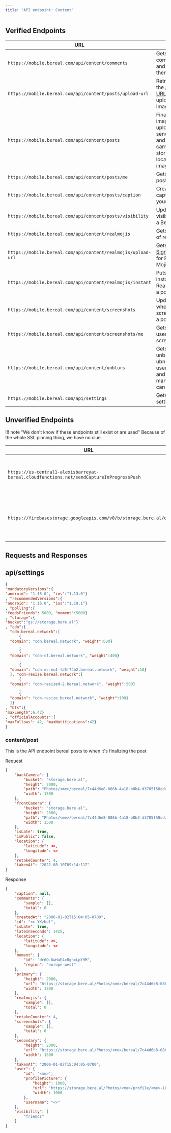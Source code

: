 ```yaml
---
title: "API endpoint: Content"
---
```


## Verified Endpoints

| URL                                                          | Use                                                                                                                                                                             |
|--------------------------------------------------------------|---------------------------------------------------------------------------------------------------------------------------------------------------------------------------------|
| `https://mobile.bereal.com/api/content/comments`             | Gets comments and creates them                                                                                                                                                  |
| `https://mobile.bereal.com/api/content/posts/upload-url`     | Retrieves the [Signed URL](https://cloud.google.com/cdn/docs/using-signed-urls#:~:text=A%20signed%20URL%20is%20a,specific%20actions%20on%20a%20resource.) to the uploaded Image |
| `https://mobile.bereal.com/api/content/posts`                | Finalizes image upload, sends front and back camera and storage location for images                                                                                             |
| `https://mobile.bereal.com/api/content/posts/me`             | Gets your post                                                                                                                                                                  |
| `https://mobile.bereal.com/api/content/posts/caption`        | Creates a caption on your post                                                                                                                                                  |
| `https://mobile.bereal.com/api/content/posts/visibility`     | Updates the visibility of a BeReal                                                                                                                                              |
| `https://mobile.bereal.com/api/content/realmojis`            | Gets a list of realmojis                                                                                                                                                        |
| `https://mobile.bereal.com/api/content/realmojis/upload-url` | Gets [GCS Signed URL](https://cloud.google.com/storage/docs/access-control/signed-urls) for Real Mojis                                                                          |
| `https://mobile.bereal.com/api/content/realmojis/instant`    | Puts an instant RealMoji on a post                                                                                                                                              |
| `https://mobile.bereal.com/api/content/screenshots`          | Updates when you screenshot a post                                                                                                                                              |
| `https://mobile.bereal.com/api/content/screenshots/me`       | Gets list of users who screenshot?                                                                                                                                              |
| `https://mobile.bereal.com/api/content/unblurs`              | Gets the unblurs and ubnlurs a users post and how many they can unblur                                                                                                          |
| `https://mobile.bereal.com/api/settings`                     | Gets the api settings																																							 |


## Unverified Endpoints

!!! note "We don't know if these endpoints still exist or are used"
    Because of the whole SSL pinning thing, we have no clue

| URL                                                                                      | Use                                                                                                    |
|------------------------------------------------------------------------------------------|--------------------------------------------------------------------------------------------------------|
| `https://us-central1-alexisbarreyat-bereal.cloudfunctions.net/sendCaptureInProgressPush` | Letting BeReal know you're taking a photo                                                              |
| `https://firebasestorage.googleapis.com/v0/b/storage.bere.al/o/`                         | Uploads the photo to Firebase from what I can see                                                      |

## Requests and Responses


## api/settings

```json
{
"mandatoryVersions":{
"android": "1.15.0", "ios":"1.13.0"}
, "recommendedVersions":{
"android": "1.15.0", "ios":"1.19.1"}
, "polling":{
"feedsFriends": 5000, "moment":5000}
, "storage":{
"bucket":"gs://storage.bere.al"}
, "cdn":{
  "cdn.bereal.network":[
	  {
  "domain": "cdn.bereal.network", "weight":600}
	  ,
	  {
  "domain": "cdn-cf.bereal.network", "weight":400}
	  ,
	  {
  "domain": "cdn-mc-eu1-fd5f74b2.bereal.network", "weight":10}
  ], "cdn-resize.bereal.network":[
	  {
  "domain": "cdn-resized-2.bereal.network", "weight":500}
	  ,
	  {
  "domain": "cdn-resize.bereal.network", "weight":100}
  ]}
, "bts":{
"maxLength":6.42}
, "officialAccounts":{
"maxFollows": 42, "maxNotifications":42}
}
```

### content/post

This is the API endpoint bereal posts to when it's finalizing the post

Request

```json
{
    "backCamera": {
        "bucket": "storage.bere.al",
        "height": 2000,
        "path": "Photos/<me>/bereal/7c44d6e8-086b-4a18-b8b4-d3785f58cda8-1660122851.jpg",
        "width": 1500
    },
    "frontCamera": {
        "bucket": "storage.bere.al",
        "height": 2000,
        "path": "Photos/<me>/bereal/7c44d6e8-086b-4a18-b8b4-d3785f58cda8-1660122851-secondary.jpg",
        "width": 1500
    },
    "isLate": true,
    "isPublic": false,
    "location": {
        "latitude": <>,
        "longitude": <>
    },
    "retakeCounter": 4,
    "takenAt": "2022-08-10T09:14:11Z"
}
```

Response

```json
{
    "caption": null,
    "comments": {
        "sample": [],
        "total": 0
    },
    "createdAt": "2006-01-02T15:04:05-0700",
    "id": "<>-YKzhel",
    "isLate": true,
    "lateInSeconds": 1425,
    "location": {
        "latitude": <>,
        "longitude": <>
    },
    "moment": {
        "id": "dr6O-8wHaE4xRgnxLpY9M",
        "region": "europe-west"
    },
    "primary": {
        "height": 2000,
        "url": "https://storage.bere.al/Photos/<me>/bereal/7c44d6e8-086b-4a18-b8b4-d3785f58cda8-1660122851.jpg",
        "width": 1500
    },
    "realmojis": {
        "sample": [],
        "total": 0
    },
    "retakeCounter": 4,
    "screenshots": {
        "sample": [],
        "total": 0
    },
    "secondary": {
        "height": 2000,
        "url": "https://storage.bere.al/Photos/<me>/bereal/7c44d6e8-086b-4a18-b8b4-d3785f58cda8-1660122851-secondary.jpg",
        "width": 1500
    },
    "takenAt": "2006-01-02T15:04:05-0700",
    "user": {
        "id": "<me>",
        "profilePicture": {
            "height": 1000,
            "url": "https://storage.bere.al/Photos/<me>/profile/<me>-1655905537-profile-picture.jpg",
            "width": 1000
        },
        "username": "<>"
    },
    "visibility": [
        "friends"
    ]
}
```
